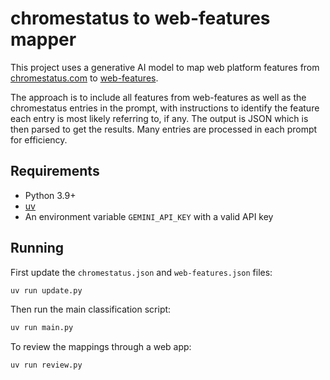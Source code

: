# chromestatus to web-features mapper

This project uses a generative AI model to map web platform features from [chromestatus.com](https://chromestatus.com) to [web-features](https://github.com/web-platform-dx/web-features).

The approach is to include all features from web-features as well as the chromestatus entries in the prompt, with instructions to identify the feature each entry is most likely referring to, if any. The output is JSON which is then parsed to get the results. Many entries are processed in each prompt for efficiency.

## Requirements

- Python 3.9+
- [uv](https://docs.astral.sh/uv/)
- An environment variable `GEMINI_API_KEY` with a valid API key

## Running

First update the `chromestatus.json` and `web-features.json` files:

```bash
uv run update.py
```

Then run the main classification script:

```bash
uv run main.py
```

To review the mappings through a web app:

```bash
uv run review.py
```
